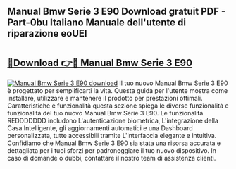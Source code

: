 ## Manual Bmw Serie 3 E90 Download gratuit PDF - Part-0bu Italiano Manuale dell'utente di riparazione eoUEl

# <h2><a href="http://dfdp2y.blite.top/?on=Manual+Bmw+Serie+3+E90">🔗Download 👉🔴 Manual Bmw Serie 3 E90</a></h2>

[![Manual Bmw Serie 3 E90 download](https://i.imgur.com/lujVjoI.png)](http://dfdp2y.blite.top/?on=Manual+Bmw+Serie+3+E90)
Il tuo nuovo Manual Bmw Serie 3 E90 è progettato per semplificarti la vita. Questa guida per l'utente mostra come installare, utilizzare e mantenere il prodotto per prestazioni ottimali. Caratteristiche e funzionalità questa sezione spiega le diverse funzionalità e funzionalità del tuo nuovo Manual Bmw Serie 3 E90. Le funzionalità REDDDDDDD includono L'autenticazione biometrica, L'integrazione della Casa Intelligente, gli aggiornamenti automatici e una Dashboard personalizzata, tutte accessibili tramite L'interfaccia elegante e intuitiva. Confidiamo che Manual Bmw Serie 3 E90 sia stata una risorsa accurata e dettagliata per i tuoi sforzi per padroneggiare il tuo nuovo dispositivo. In caso di domande o dubbi, contattare il nostro team di assistenza clienti.
